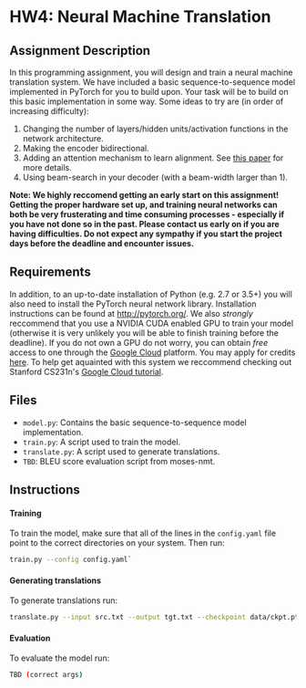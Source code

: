HW4: Neural Machine Translation
===


Assignment Description
---
In this programming assignment, you will design and train a neural machine translation system.
We have included a basic sequence-to-sequence model implemented in PyTorch for you to build upon.
Your task will be to build on this basic implementation in some way. Some ideas to try are (in order of increasing difficulty):

1. Changing the number of layers/hidden units/activation functions in the network architecture.
2. Making the encoder bidirectional.
3. Adding an attention mechanism to learn alignment. See [this paper](https://arxiv.org/abs/1409.0473) for more details.
4. Using beam-search in your decoder (with a beam-width larger than 1).

**Note: We highly reccomend getting an early start on this assignment!
Getting the proper hardware set up, and training neural networks can both be very frusterating and time consuming processes - especially if you have not done so in the past.
Please contact us early on if you are having difficulties.
Do not expect any sympathy if you start the project days before the deadline and encounter issues.**


Requirements
---
In addition, to an up-to-date installation of Python (e.g. 2.7 or 3.5+) you will also need to install the PyTorch neural network library.
Installation instructions can be found at <http://pytorch.org/>.
We also *strongly* reccommend that you use a NVIDIA CUDA enabled GPU to train your model (otherwise it is very unlikely you will be able to finish training before the deadline).
If you do not own a GPU do not worry, you can obtain *free* access to one through the [Google Cloud](https://cloud.google.com/) platform.
You may apply for credits [here]().
To help get aquainted with this system we reccommend checking out Stanford CS231n's [Google Cloud tutorial](http://cs231n.github.io/gce-tutorial/).


Files
---
* `model.py`: Contains the basic sequence-to-sequence model implementation.
* `train.py`: A script used to train the model.
* `translate.py`: A script used to generate translations.
* `TBD`: BLEU score evaluation script from moses-nmt.


Instructions
---


#### Training
To train the model, make sure that all of the lines in the `config.yaml` file point to the correct directories on your system.
Then run:

```bash
train.py --config config.yaml`
```


#### Generating translations
To generate translations run:

```bash
translate.py --input src.txt --output tgt.txt --checkpoint data/ckpt.pt
```


#### Evaluation

To evaluate the model run:

```bash
TBD (correct args)
```

